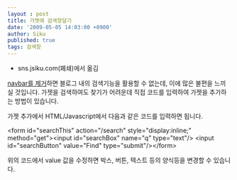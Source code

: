 ```yaml
---
layout : post
title: 가젯에 검색창달기
date: '2009-05-05 14:03:00 +0900'
author: Siku
published: true
tags: 검색창
---
```

<ul>
<li>sns.jsiku.com(폐쇄)에서 옮김</li>
</ul>
<a href="http://blogger.jsiku.com/2009/05/blogger-navbar.html">navbar를 제거</a>하면 블로그 내의 검색기능을 활용할 수 없는데, 이에 많은 불편을 느끼실 것입니다. 가젯을 검색하여도 찾기가 어려운데 직접 코드를 입력하여 가젯을 추가하는 방법이 있습니다.

가젯 추가에서 HTML/Javascript에서 다음과 같은 코드를 입력하면 됩니다.

&lt;form id="searchThis" action="/search" style="display:inline;" method="get"&gt;&lt;input id="searchBox" name="q" type="text"/&gt; &lt;input id="searchButton" value="Find" type="submit"/&gt;&lt;/form&gt;
<div></div>
<div>위의 코드에서 value 값을 수정하면 박스, 버튼, 텍스트 등의 양식등을 변경할 수 있습니다.</div>

